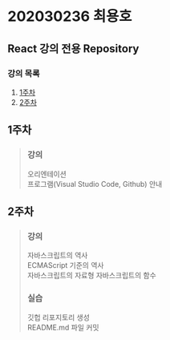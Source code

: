 # 202030236 최용호
## React 강의 전용 Repository

### 강의 목록
1. [1주차](#1주차)
2. [2주차](#2주차)

## 1주차
> ### 강의
> 오리엔테이션  
> 프로그램(Visual Studio Code, Github) 안내

## 2주차
> ### 강의
> 자바스크립트의 역사  
> ECMAScript 기준의 역사  
> 자바스크립트의 자료형
> 자바스크립트의 함수
> 
> ### 실습   
> 깃헙 리포지토리 생성  
> README.md 파일 커밋